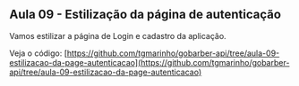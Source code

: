 ## Aula 09 - Estilização da página de autenticação

Vamos estilizar a página de Login e cadastro da aplicação.

Veja o código: [https://github.com/tgmarinho/gobarber-api/tree/aula-09-estilizacao-da-page-autenticacao](https://github.com/tgmarinho/gobarber-api/tree/aula-09-estilizacao-da-page-autenticacao)
